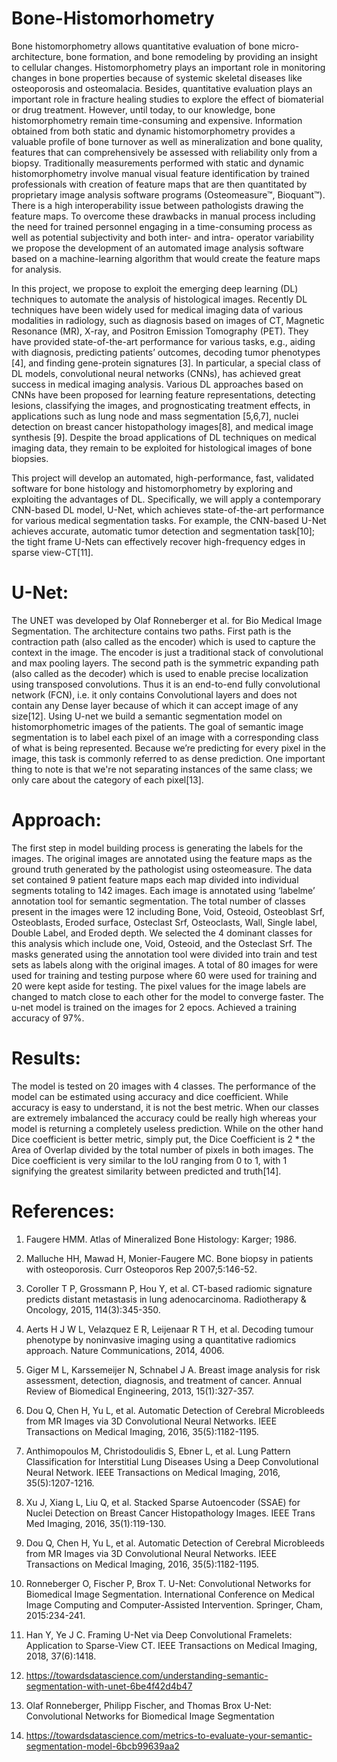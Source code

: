 # Bone-Histomorhometry

Bone histomorphometry allows quantitative evaluation of bone micro-architecture, bone formation, and bone remodeling by providing an insight to cellular changes. Histomorphometry plays an important role in monitoring changes in bone properties because of systemic skeletal diseases like osteoporosis and osteomalacia. Besides, quantitative evaluation plays an important role in fracture healing studies to explore the effect of biomaterial or drug treatment. However, until today, to our knowledge, bone histomorphometry remain time-consuming and expensive. Information obtained from both static and dynamic histomorphometry provides a valuable profile of bone turnover as well as mineralization and bone quality, features that can comprehensively be assessed with reliability only from a biopsy. Traditionally measurements performed with static and dynamic histomorphometry involve manual visual feature identification by trained professionals with creation of feature maps that are then quantitated by proprietary image analysis software programs (Osteomeasure™, Bioquant™). There is a high interoperability issue between pathologists drawing the feature maps. To overcome these drawbacks in manual process including the need for trained personnel engaging in a time-consuming process as well as potential subjectivity and both inter- and intra- operator variability we propose the development of an automated image analysis software based on a machine-learning algorithm that would create the feature maps for analysis.

In this project, we propose to exploit the emerging deep learning (DL) techniques to automate the analysis of histological images. Recently DL techniques have been widely used for medical imaging data of various modalities in radiology, such as diagnosis based on images of CT, Magnetic Resonance (MR), X-ray, and Positron Emission Tomography (PET). They have provided state-of-the-art performance for various tasks, e.g., aiding with diagnosis, predicting patients’ outcomes, decoding tumor phenotypes [4], and finding gene-protein signatures [3]. In particular, a special class of DL models, convolutional neural networks (CNNs), has achieved great success in medical imaging analysis. Various DL approaches based on CNNs have been proposed for learning feature representations, detecting lesions, classifying the images, and prognosticating treatment effects, in applications such as lung node and mass segmentation [5,6,7], nuclei detection on breast cancer histopathology images[8],  and medical image synthesis [9]. Despite the broad applications of DL techniques on medical imaging data, they remain to be exploited for histological images of bone biopsies. 

This project will develop an automated, high-performance, fast, validated software for bone histology and histomorphometry by exploring and exploiting the advantages of DL. Specifically, we will apply a contemporary CNN-based DL model, U-Net, which achieves state-of-the-art performance for various medical segmentation tasks. For example, the CNN-based U-Net achieves accurate, automatic tumor detection and segmentation task[10]; the tight frame U-Nets can effectively recover high-frequency edges in sparse view-CT[11].

# U-Net:

The UNET was developed by Olaf Ronneberger et al. for Bio Medical Image Segmentation. The architecture contains two paths. First path is the contraction path (also called as the encoder) which is used to capture the context in the image. The encoder is just a traditional stack of convolutional and max pooling layers. The second path is the symmetric expanding path (also called as the decoder) which is used to enable precise localization using transposed convolutions. Thus it is an end-to-end fully convolutional network (FCN), i.e. it only contains Convolutional layers and does not contain any Dense layer because of which it can accept image of any size[12]. Using U-net we build a semantic segmentation model on histomorphometric images of the patients. The goal of semantic image segmentation is to label each pixel of an image with a corresponding class of what is being represented. Because we’re predicting for every pixel in the image, this task is commonly referred to as dense prediction. One important thing to note is that we're not separating instances of the same class; we only care about the category of each pixel[13].

# Approach:

The first step in model building process is generating the labels for the images. The original images are annotated using the feature maps as the ground truth generated by the pathologist using  osteomeasure. The data set contained 9 patient feature maps each map divided into individual segments totaling to 142 images. Each image is annotated using ‘labelme’ annotation tool for semantic segmentation. The total number of classes present in the images were 12 including Bone, Void, Osteoid, Osteoblast Srf, Osteoblasts, Eroded surface, Osteclast Srf, Osteoclasts, Wall, Single label, Double Label, and Eroded depth. We selected the 4 dominant classes for this analysis which include one, Void, Osteoid, and the Osteclast Srf. The masks generated using the annotation tool were divided into train and test sets as labels along with the original images. A total of 80 images for were used for training and testing purpose where 60 were used for training and 20 were kept aside for testing. The pixel values for the image labels are changed to match close to each other for the model to converge faster. The u-net model is trained on the images for 2 epocs. Achieved a training accuracy of 97%.

# Results:

The model is tested on 20 images with 4 classes. The performance of the model can be estimated using accuracy and dice coefficient. While accuracy is easy to understand, it is not the best metric. When our classes are extremely imbalanced the accuracy could be really high whereas your model is returning a completely useless prediction. While on the other hand Dice coefficient  is better metric, simply put, the Dice Coefficient is 2 * the Area of Overlap divided by the total number of pixels in both images. The Dice coefficient is very similar to the IoU ranging from 0 to 1, with 1 signifying the greatest similarity between predicted and truth[14]. 


# References:

1. Faugere HMM. Atlas of Mineralized Bone Histology: Karger; 1986.

2. Malluche HH, Mawad H, Monier-Faugere MC. Bone biopsy in patients with osteoporosis. Curr Osteoporos Rep 2007;5:146-52.

3. Coroller T P, Grossmann P, Hou Y, et al. CT-based radiomic signature predicts distant metastasis in lung adenocarcinoma. Radiotherapy & Oncology, 2015, 114(3):345-350.

4. Aerts H J W L, Velazquez E R, Leijenaar R T H, et al. Decoding tumour phenotype by noninvasive imaging using a quantitative radiomics approach. Nature Communications, 2014, 4006.

5. Giger M L, Karssemeijer N, Schnabel J A. Breast image analysis for risk assessment, detection, diagnosis, and treatment of cancer. Annual Review of Biomedical Engineering, 2013, 15(1):327-357.

6. Dou Q, Chen H, Yu L, et al. Automatic Detection of Cerebral Microbleeds from MR Images via 3D Convolutional Neural Networks. IEEE Transactions on Medical Imaging, 2016, 35(5):1182-1195.

7. Anthimopoulos M, Christodoulidis S, Ebner L, et al. Lung Pattern Classification for Interstitial Lung Diseases Using a Deep Convolutional Neural Network. IEEE Transactions on Medical Imaging, 2016, 35(5):1207-1216.

8. Xu J, Xiang L, Liu Q, et al. Stacked Sparse Autoencoder (SSAE) for Nuclei Detection on Breast Cancer Histopathology Images. IEEE Trans Med Imaging, 2016, 35(1):119-130.

9. Dou Q, Chen H, Yu L, et al. Automatic Detection of Cerebral Microbleeds from MR Images via 3D Convolutional Neural Networks. IEEE Transactions on Medical Imaging, 2016, 35(5):1182-1195.

10. Ronneberger O, Fischer P, Brox T. U-Net: Convolutional Networks for Biomedical Image Segmentation. International Conference on Medical Image Computing and Computer-Assisted Intervention. Springer, Cham, 2015:234-241.

11. Han Y, Ye J C. Framing U-Net via Deep Convolutional Framelets: Application to Sparse-View CT. IEEE Transactions on Medical Imaging, 2018, 37(6):1418.

12. https://towardsdatascience.com/understanding-semantic-segmentation-with-unet-6be4f42d4b47

13. Olaf Ronneberger, Philipp Fischer, and Thomas Brox U-Net: Convolutional Networks for Biomedical Image Segmentation

14. https://towardsdatascience.com/metrics-to-evaluate-your-semantic-segmentation-model-6bcb99639aa2
 
